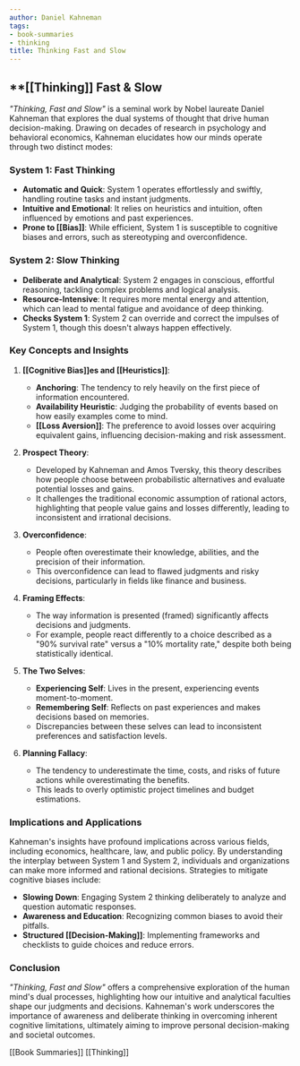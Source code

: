```yaml
---
author: Daniel Kahneman
tags:
- book-summaries
- thinking
title: Thinking Fast and Slow
---
```


## **[[Thinking]] Fast & Slow

_"Thinking, Fast and Slow"_ is a seminal work by Nobel laureate Daniel Kahneman that explores the dual systems of thought that drive human decision-making. Drawing on decades of research in psychology and behavioral economics, Kahneman elucidates how our minds operate through two distinct modes:

### **System 1: Fast Thinking**

- **Automatic and Quick**: System 1 operates effortlessly and swiftly, handling routine tasks and instant judgments.
- **Intuitive and Emotional**: It relies on heuristics and intuition, often influenced by emotions and past experiences.
- **Prone to [[Bias]]**: While efficient, System 1 is susceptible to cognitive biases and errors, such as stereotyping and overconfidence.

### **System 2: Slow Thinking**

- **Deliberate and Analytical**: System 2 engages in conscious, effortful reasoning, tackling complex problems and logical analysis.
- **Resource-Intensive**: It requires more mental energy and attention, which can lead to mental fatigue and avoidance of deep thinking.
- **Checks System 1**: System 2 can override and correct the impulses of System 1, though this doesn't always happen effectively.

### **Key Concepts and Insights**

1. **[[Cognitive Bias]]es and [[Heuristics]]**:

    - **Anchoring**: The tendency to rely heavily on the first piece of information encountered.
    - **Availability Heuristic**: Judging the probability of events based on how easily examples come to mind.
    - **[[Loss Aversion]]**: The preference to avoid losses over acquiring equivalent gains, influencing decision-making and risk assessment.
2. **Prospect Theory**:

    - Developed by Kahneman and Amos Tversky, this theory describes how people choose between probabilistic alternatives and evaluate potential losses and gains.
    - It challenges the traditional economic assumption of rational actors, highlighting that people value gains and losses differently, leading to inconsistent and irrational decisions.
3. **Overconfidence**:

    - People often overestimate their knowledge, abilities, and the precision of their information.
    - This overconfidence can lead to flawed judgments and risky decisions, particularly in fields like finance and business.
4. **Framing Effects**:

    - The way information is presented (framed) significantly affects decisions and judgments.
    - For example, people react differently to a choice described as a "90% survival rate" versus a "10% mortality rate," despite both being statistically identical.
5. **The Two Selves**:

    - **Experiencing Self**: Lives in the present, experiencing events moment-to-moment.
    - **Remembering Self**: Reflects on past experiences and makes decisions based on memories.
    - Discrepancies between these selves can lead to inconsistent preferences and satisfaction levels.
6. **Planning Fallacy**:

    - The tendency to underestimate the time, costs, and risks of future actions while overestimating the benefits.
    - This leads to overly optimistic project timelines and budget estimations.

### **Implications and Applications**

Kahneman's insights have profound implications across various fields, including economics, healthcare, law, and public policy. By understanding the interplay between System 1 and System 2, individuals and organizations can make more informed and rational decisions. Strategies to mitigate cognitive biases include:

- **Slowing Down**: Engaging System 2 thinking deliberately to analyze and question automatic responses.
- **Awareness and Education**: Recognizing common biases to avoid their pitfalls.
- **Structured [[Decision-Making]]**: Implementing frameworks and checklists to guide choices and reduce errors.

### **Conclusion**

_"Thinking, Fast and Slow"_ offers a comprehensive exploration of the human mind's dual processes, highlighting how our intuitive and analytical faculties shape our judgments and decisions. Kahneman's work underscores the importance of awareness and deliberate thinking in overcoming inherent cognitive limitations, ultimately aiming to improve personal decision-making and societal outcomes.

[[Book Summaries]]   [[Thinking]]
